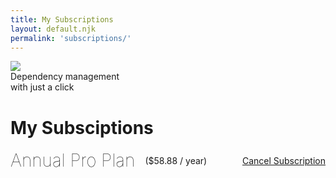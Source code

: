 ```yaml
---
title: My Subscriptions
layout: default.njk
permalink: 'subscriptions/'
---
```


<style>

h2 {
  display: inline-block;
  margin: 0;
  margin-right: 1rem;
  font-size: 2em;
  font-weight: 100;
}
#price {
  display: inline-block;
  margin: 0;
}
#content {
  display: grid;
  align-items: start;
}
#info {
  display: grid;
  align-items: center;
  grid-template-columns: auto auto 1fr;
}
.danger {
  justify-self: end;
}

</style>

<div class="logo-container">
  <img src="/img/logo.png" />
  <div id="slogan">Dependency management 
    <br /> with just a click
  </div>
</div>
<div class="container">
  <div id="header">
    <h1>My Subsciptions</h1>
    <div class="separator"></div>
  </div>
  <div id="content">
    <div id="info">
      <h2>Annual Pro Plan</h2>
      <span id="price">($58.88 / year)</span>
      <a class="button danger" href="/cancel">Cancel Subscription</a>
    </div>
  </div>
  <div id="container-footer">
    <div class="separator"></div>
  </div>
</div>
